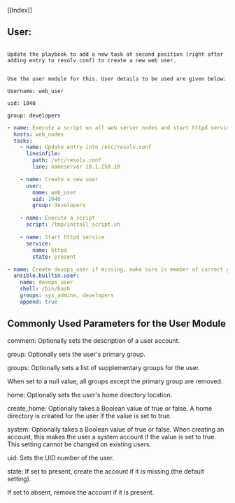 
[[Index]] 


## User:

~~~~  

Update the playbook to add a new task at second position (right after adding entry to resolv.conf) to create a new web user.

~~~~

~~~~

Use the user module for this. User details to be used are given below:

Username: web_user

uid: 1040

group: developers

~~~~


```yaml
- name: Execute a script on all web server nodes and start httpd service
  hosts: web_nodes
  tasks:
    - name: Update entry into /etc/resolv.conf
      lineinfile:
        path: /etc/resolv.conf
        line: nameserver 10.1.250.10

    - name: Create a new user
      user:
        name: web_user
        uid: 1040
        group: developers

    - name: Execute a script
      script: /tmp/install_script.sh

    - name: Start httpd service
      service:
        name: httpd
        state: present

```

```yaml
- name: Create devops_user if missing, make sure is member of correct groups
  ansible.builtin.user:
    name: devops_user
    shell: /bin/bash
    groups: sys_admins, developers
    append: true
```

## Commonly Used Parameters for the User Module

comment: Optionally sets the description of a user account.

group: Optionally sets the user's primary group.

groups: Optionally sets a list of supplementary groups for the user.

When set to a null value, all groups except the primary group
are removed. 

home: Optionally sets the user's home directory location. 

create_home: Optionally takes a Boolean value of true or false. A home
directory is created for the user if the value is set to true.

system: Optionally takes a Boolean value of true or false. When
creating an account, this makes the user a system account if
the value is set to true. This setting cannot be changed on
existing users.

uid: Sets the UID number of the user.

state: If set to present, create the account if it is missing (the
default setting). 

If set to absent, remove the account if it is
present.
  